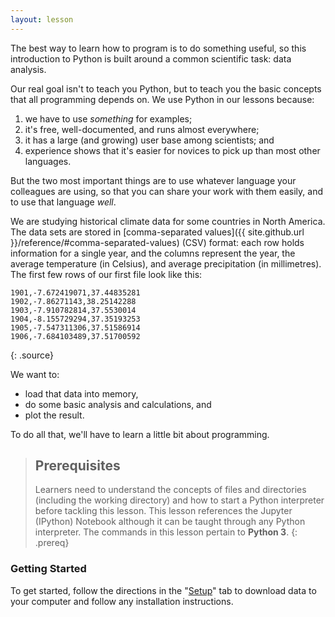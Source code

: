 ```yaml
---
layout: lesson
---
```


The best way to learn how to program is to do something useful,
so this introduction to Python is built around a common scientific task:
data analysis.

Our real goal isn't to teach you Python,
but to teach you the basic concepts that all programming depends on.
We use Python in our lessons because:

1.  we have to use *something* for examples;
2.  it's free, well-documented, and runs almost everywhere;
3.  it has a large (and growing) user base among scientists; and
4.  experience shows that it's easier for novices to pick up than most other languages.

But the two most important things are
to use whatever language your colleagues are using,
so that you can share your work with them easily,
and to use that language *well*.

We are studying historical climate data for some countries in North America.
The data sets are stored in [comma-separated values]({{ site.github.url }}/reference/#comma-separated-values) (CSV) format:
each row holds information for a single year,
and the columns represent the year, the average
temperature (in Celsius), and average precipitation (in millimetres).
The first few rows of our first file look like this:

~~~
1901,-7.672419071,37.44835281
1902,-7.86271143,38.25142288
1903,-7.910782814,37.5530014
1904,-8.155729294,37.35193253
1905,-7.547311306,37.51586914
1906,-7.684103489,37.51700592
~~~
{: .source}

We want to:

*   load that data into memory,
*   do some basic analysis and calculations, and
*   plot the result.

To do all that, we'll have to learn a little bit about programming.

> ## Prerequisites
>
> Learners need to understand the concepts of files and directories
> (including the working directory) and how to start a Python
> interpreter before tackling this lesson. This lesson references the Jupyter (IPython)
> Notebook although it can be taught through any Python interpreter.
> The commands in this lesson pertain to **Python 3**.
{: .prereq}

### Getting Started
To get started, follow the directions in the "[Setup](setup/)" tab to download data to your computer and follow any installation instructions. 
